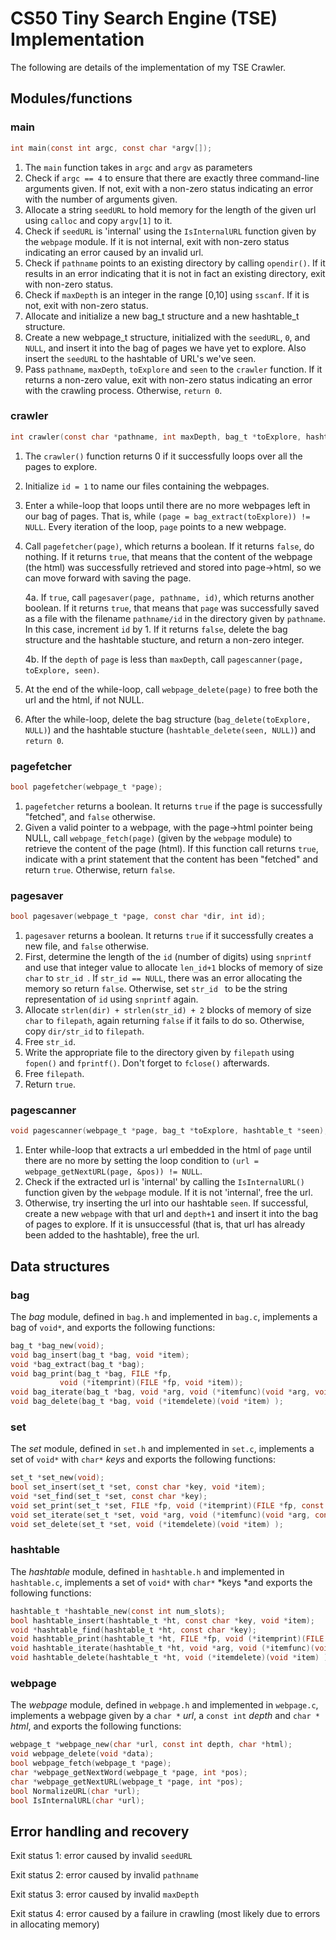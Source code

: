 # CS50 Tiny Search Engine (TSE) Implementation 

The following are details of the implementation of my TSE Crawler.

## Modules/functions

### main
```c
int main(const int argc, const char *argv[]);
```
1. The `main` function takes in `argc` and `argv` as parameters
2. Check if `argc == 4` to ensure that there are exactly three command-line arguments given. If not, exit with a non-zero status indicating an error with the number of arguments given.
3. Allocate a string `seedURL` to hold memory for the length of the given url using `calloc` and copy `argv[1]` to it.
4. Check if `seedURL` is 'internal' using the `IsInternalURL` function given by the `webpage` module. If it is not internal, exit with non-zero status indicating an error caused by an invalid url.
5. Check if `pathname` points to an existing directory by calling `opendir()`. If it results in an error indicating that it is not in fact an existing directory, exit with non-zero status.
6. Check if `maxDepth` is an integer in the range [0,10] using `sscanf`. If it is not, exit with non-zero status.
7. Allocate and initialize a new bag_t structure and a new hashtable_t structure.
8. Create a new webpage_t structure, initialized with the `seedURL`, `0`, and `NULL`, and insert it into the bag of pages we have yet to explore. Also insert the `seedURL` to the hashtable of URL's we've seen.
9. Pass `pathname`, `maxDepth`, `toExplore` and `seen` to the `crawler` function. If it returns a non-zero value, exit with non-zero status indicating an error with the crawling process. Otherwise, `return 0`.

### crawler
```c
int crawler(const char *pathname, int maxDepth, bag_t *toExplore, hashtable_t *seen) 
```
1. The `crawler()` function returns 0 if it successfully loops over all the pages to explore.
2. Initialize `id = 1` to name our files containing the webpages.
3. Enter a while-loop that loops until there are no more webpages left in our bag of pages. That is, while `(page = bag_extract(toExplore)) != NULL`. Every iteration of the loop, `page` points to a new webpage.
4. Call `pagefetcher(page)`, which returns a boolean. If it returns `false`, do nothing. If it returns `true`, that means that the content of the webpage (the html) was successfully retrieved and stored into page->html, so we can move forward with saving the page.
   
    4a. If `true`, call `pagesaver(page, pathname, id)`, which returns another boolean. If it returns `true`, that means that `page` was successfully saved as a file with the filename `pathname/id` in the directory given by `pathname`. In this case, increment `id` by 1. If it returns `false`, delete the bag structure and the hashtable stucture, and return a non-zero integer.
   
    4b. If the `depth` of `page` is less than `maxDepth`, call `pagescanner(page, toExplore, seen)`.
5. At the end of the while-loop, call `webpage_delete(page)` to free both the url and the html, if not NULL.
6. After the while-loop, delete the bag structure (`bag_delete(toExplore, NULL)`) and the hashtable stucture (`hashtable_delete(seen, NULL)`) and `return 0`.

### pagefetcher
```c
bool pagefetcher(webpage_t *page);
```
1. `pagefetcher` returns a boolean. It returns `true` if the page is successfully "fetched", and `false` otherwise.
2. Given a valid pointer to a webpage, with the page->html pointer being NULL, call `webpage_fetch(page)` (given by the `webpage` module) to retrieve the content of the page (html). If this function call returns `true`, indicate with a print statement that the content has been "fetched" and return `true`. Otherwise, return `false`.

### pagesaver
```c
bool pagesaver(webpage_t *page, const char *dir, int id);
```
1. `pagesaver` returns a boolean. It returns `true` if it successfully creates a new file, and `false` otherwise.
2. First, determine the length of the `id` (number of digits) using `snprintf` and use that integer value to allocate `len_id+1` blocks of memory of size `char` to `str_id `. If `str_id == NULL`, there was an error allocating the memory so return `false`. Otherwise, set `str_id ` to be the string representation of `id` using `snprintf` again.
3. Allocate `strlen(dir) + strlen(str_id) + 2` blocks of memory of size `char` to `filepath`, again returning `false` if it fails to do so. Otherwise, copy `dir/str_id` to `filepath`. 
4. Free `str_id`.
5. Write the appropriate file to the directory given by `filepath` using `fopen()` and `fprintf()`. Don't forget to `fclose()` afterwards.
6. Free `filepath`.
7. Return `true`.

### pagescanner
```c
void pagescanner(webpage_t *page, bag_t *toExplore, hashtable_t *seen);
```
1. Enter while-loop that extracts a url embedded in the html of `page` until there are no more by setting the loop condition to `(url = webpage_getNextURL(page, &pos)) != NULL`.
2. Check if the extracted url is 'internal' by calling the `IsInternalURL()` function given by the `webpage` module. If it is not 'internal', free the url. 
3. Otherwise, try inserting the url into our hashtable `seen`. If successful, create a new `webpage` with that url and `depth+1` and insert it into the bag of pages to explore. If it is unsuccessful (that is, that url has already been added to the hashtable), free the url.

## Data structures

### bag
The *bag* module, defined in `bag.h` and implemented in `bag.c`, implements a bag of `void*`, and exports the following functions:

```c
bag_t *bag_new(void);
void bag_insert(bag_t *bag, void *item);
void *bag_extract(bag_t *bag);
void bag_print(bag_t *bag, FILE *fp, 
	       void (*itemprint)(FILE *fp, void *item));
void bag_iterate(bag_t *bag, void *arg, void (*itemfunc)(void *arg, void *item) );
void bag_delete(bag_t *bag, void (*itemdelete)(void *item) );
```

### set
The *set* module, defined in `set.h` and implemented in `set.c`, implements a set of `void*` with `char*` *keys* and exports the following functions:

```c
set_t *set_new(void);
bool set_insert(set_t *set, const char *key, void *item);
void *set_find(set_t *set, const char *key);
void set_print(set_t *set, FILE *fp, void (*itemprint)(FILE *fp, const char *key, void *item) );
void set_iterate(set_t *set, void *arg, void (*itemfunc)(void *arg, const char *key, void *item) );
void set_delete(set_t *set, void (*itemdelete)(void *item) );
```

### hashtable
The *hashtable* module, defined in `hashtable.h` and implemented in `hashtable.c`, implements a set of `void*` with `char*` *keys *and exports the following functions:

```c
hashtable_t *hashtable_new(const int num_slots);
bool hashtable_insert(hashtable_t *ht, const char *key, void *item);
void *hashtable_find(hashtable_t *ht, const char *key);
void hashtable_print(hashtable_t *ht, FILE *fp, void (*itemprint)(FILE *fp, const char *key, void *item));
void hashtable_iterate(hashtable_t *ht, void *arg, void (*itemfunc)(void *arg, const char *key, void *item) );
void hashtable_delete(hashtable_t *ht, void (*itemdelete)(void *item) );
```

### webpage
The *webpage* module, defined in `webpage.h` and implemented in `webpage.c`, implements a webpage given by a `char *` *url*, a `const int` *depth* and `char *` *html*, and exports the following functions:

```c
webpage_t *webpage_new(char *url, const int depth, char *html);
void webpage_delete(void *data);
bool webpage_fetch(webpage_t *page);
char *webpage_getNextWord(webpage_t *page, int *pos);
char *webpage_getNextURL(webpage_t *page, int *pos);
bool NormalizeURL(char *url);
bool IsInternalURL(char *url);
```

## Error handling and recovery

Exit status 1: error caused by invalid `seedURL`

Exit status 2: error caused by invalid `pathname`

Exit status 3: error caused by invalid `maxDepth`

Exit status 4: error caused by a failure in crawling (most likely due to errors in allocating memory)

